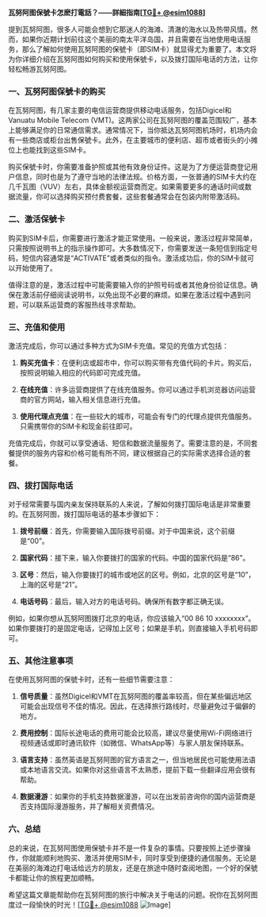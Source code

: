 **瓦努阿图保號卡怎麽打電話？——詳細指南[[TG💪+ @esim1088](https://t.me/s/esim1088)]**

提到瓦努阿图，很多人可能会想到它那迷人的海滩、清澈的海水以及热带风情。然而，如果你近期计划前往这个美丽的南太平洋岛国，并且需要在当地使用电话服务，那么了解如何使用瓦努阿图的保號卡（即SIM卡）就显得尤为重要了。本文将为你详细介绍在瓦努阿图如何购买和使用保號卡，以及拨打国际电话的方法，让你轻松畅游瓦努阿图。

### 一、瓦努阿图保號卡的购买

在瓦努阿图，有几家主要的电信运营商提供移动电话服务，包括Digicel和Vanuatu Mobile Telecom (VMT)。这两家公司在瓦努阿图的覆盖范围较广，基本上能够满足你的日常通信需求。通常情况下，当你抵达瓦努阿图机场时，机场内会有一些商店或柜台出售保號卡。此外，在主要城市的便利店、超市或者街头的小摊位上也能找到这些SIM卡。

购买保號卡时，你需要准备护照或其他有效身份证件。这是为了方便运营商登记用户信息，同时也是为了遵守当地的法律法规。价格方面，一张普通的SIM卡大约在几千瓦图（VUV）左右，具体金额视运营商而定。如果需要更多的通话时间或数据流量，你可以选择购买预付费套餐，这些套餐通常会在包装内附带激活码。

### 二、激活保號卡

购买到SIM卡后，你需要进行激活才能正常使用。一般来说，激活过程非常简单，只需按照说明书上的指示操作即可。大多数情况下，你需要发送一条短信到指定号码，短信内容通常是“ACTIVATE”或者类似的指令。激活成功后，你的SIM卡就可以开始使用了。

值得注意的是，激活过程中可能需要输入你的护照号码或者其他身份验证信息。确保在激活前仔细阅读说明书，以免出现不必要的麻烦。如果在激活过程中遇到问题，可以联系运营商的客服热线寻求帮助。

### 三、充值和使用

激活完成后，你可以通过多种方式为SIM卡充值。常见的充值方式包括：

1. **购买充值卡**：在便利店或超市中，你可以购买带有充值代码的卡片。购买后，按照说明输入相应的代码即可完成充值。
   
2. **在线充值**：许多运营商提供了在线充值服务。你可以通过手机浏览器访问运营商的官方网站，输入相关信息进行充值。

3. **使用代理点充值**：在一些较大的城市，可能会有专门的代理点提供充值服务。只需携带你的SIM卡和现金前往即可。

充值完成后，你就可以享受通话、短信和数据流量服务了。需要注意的是，不同套餐提供的服务内容和价格可能有所不同，建议根据自己的实际需求选择合适的套餐。

### 四、拨打国际电话

对于经常需要与国内亲友保持联系的人来说，了解如何拨打国际电话是非常重要的。在瓦努阿图，拨打国际电话的基本步骤如下：

1. **拨号前缀**：首先，你需要输入国际拨号前缀。对于中国来说，这个前缀是“00”。

2. **国家代码**：接下来，输入你要拨打的国家的代码。中国的国家代码是“86”。

3. **区号**：然后，输入你要拨打的城市或地区的区号。例如，北京的区号是“10”，上海的区号是“21”。

4. **电话号码**：最后，输入对方的电话号码。确保所有数字都正确无误。

例如，如果你想从瓦努阿图拨打北京的电话，你应该输入“00 86 10 xxxxxxxx”。如果你要拨打的是固定电话，记得加上区号；如果是手机，则直接输入手机号码即可。

### 五、其他注意事项

在使用瓦努阿图的保號卡时，还有一些细节需要注意：

1. **信号质量**：虽然Digicel和VMT在瓦努阿图的覆盖率较高，但在某些偏远地区可能会出现信号不佳的情况。因此，在选择旅行路线时，尽量避免过于偏僻的地方。

2. **费用控制**：国际长途电话的费用可能会比较高，建议尽量使用Wi-Fi网络进行视频通话或即时通讯软件（如微信、WhatsApp等）与家人朋友保持联系。

3. **语言支持**：虽然英语是瓦努阿图的官方语言之一，但当地居民也可能使用法语或本地语言交流。如果你对这些语言不太熟悉，提前下载一些翻译应用会很有帮助。

4. **数据漫游**：如果你的手机支持数据漫游，可以在出发前咨询你的国内运营商是否支持国际漫游服务，并了解相关资费情况。

### 六、总结

总的来说，在瓦努阿图使用保號卡并不是一件复杂的事情。只要按照上述步骤操作，你就能顺利地购买、激活并使用SIM卡，同时享受到便捷的通信服务。无论是在美丽的海滩边打电话给远方的朋友，还是在旅途中随时查阅地图，一个好的保號卡都能让你的旅程更加顺畅。

希望这篇文章能帮助你在瓦努阿图的旅行中解决关于电话的问题。祝你在瓦努阿图度过一段愉快的时光！[[TG💪+ @esim1088](https://t.me/s/esim1088) ![Image](https://i.postimg.cc/4NQfJmqS/Snipaste-2025-05-13-00-14-12.png)]